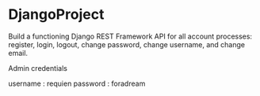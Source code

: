 # DjangoProject

Build a functioning Django REST Framework API for all account processes: register, login, logout, change password, change username, and change email.


Admin credentials

username : requien 
password : foradream
